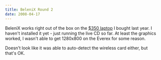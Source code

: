 ```yaml
---
title: BeleniX Round 2
date: 2008-04-17
---
```

BeleniX works right out of the box on the <a href="http://www.my-tech-deals.com/blog/2007/06/01/350-laptop-arrived/">$350 laptop</a> I bought last year. I haven't installed it yet - just running the live CD so far. At least the graphics worked, I wasn't able to get 1280x800 on the Everex for some reason.

Doesn't look like it was able to auto-detect the wireless card either, but that's OK.

